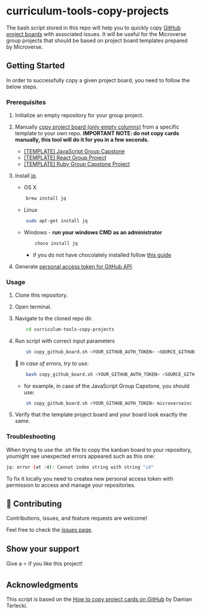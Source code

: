 # curriculum-tools-copy-projects

The bash script stored in this repo will help you to quickly copy [GitHub project boards](https://docs.github.com/en/github/managing-your-work-on-github/about-project-boards) with associated issues.
It will be useful for the Microverse group projects that should be based on project board templates prepared by Microverse.


## Getting Started

In order to successfully copy a given project board, you need to follow the below steps.

### Prerequisites

1. Initialize an empty repository for your group project.

2. Manually [copy project board (only empty columns)](https://docs.github.com/en/github/managing-your-work-on-github/copying-a-project-board) from a specific template to your own repo. **IMPORTANT NOTE: do not copy cards manually, this tool will do it for you in a few seconds.**
    - [[TEMPLATE] JavaScript Group Capstone](https://github.com/microverseinc/curriculum-javascript/projects/1)
    - [[TEMPLATE] React Group Project](https://github.com/microverseinc/curriculum-react-redux/projects/1)
    - [[TEMPLATE] Ruby Group Capstone Project](https://github.com/microverseinc/curriculum-ruby/projects/1)

3. Install [jq](https://stedolan.github.io/jq/download/).
    - OS X
    ``` bash
        brew install jq
    ```
     - Linux
    ``` bash
        sudo apt-get install jq
    ```
     - Windows - **run your windows CMD as an administrator**
          ``` bash
              choco install jq
          ```
          - if you do not have chocolately installed follow [this guide](https://www.liquidweb.com/kb/how-to-install-chocolatey-on-windows/)

4. Generate [personal access token for GitHub API](https://github.com/settings/tokens/new?scopes=repo).

### Usage

1. Clone this repository.
2. Open terminal.
3. Navigate to the cloned repo dir.
     ``` bash
         cd curriculum-tools-copy-projects
     ```
4. Run script with correct input parameters
     ``` bash
         sh copy_github_board.sh <YOUR_GITHUB_AUTH_TOKEN> <SOURCE_GITHUB_USERNAME> <SOURCE_REPO_NAME> <YOUR_GITHUB_USERNAME> <YOUR_GROUP_PROJECT_REPO_NAME> 
     ```
     
     🐛 _In case of errors, try to use:_
     ``` bash
         bash copy_github_board.sh <YOUR_GITHUB_AUTH_TOKEN> <SOURCE_GITHUB_USERNAME> <SOURCE_REPO_NAME> <YOUR_GITHUB_USERNAME> <YOUR_GROUP_PROJECT_REPO_NAME> 
     ```
     
    - for example, in case of the JavaScript Group Capstone, you should use:

     ``` bash
         sh copy_github_board.sh <YOUR_GITHUB_AUTH_TOKEN> microverseinc curriculum-javascript <YOUR_GITHUB_USERNAME> <YOUR_GROUP_PROJECT_REPO_NAME> 
     ```
5. Verify that the template project board and your board look exactly the same.

### Troubleshooting

When trying to use the .sh file to copy the kanban board to your repository, youmight see unexpected errors appeared such as this one:

```bash
jq: error (at :4): Cannot index string with string "id"
```

To fix it locally you need to createa new personal access token with permission to access and manage your repositories.


## 🤝 Contributing

Contributions, issues, and feature requests are welcome!

Feel free to check the [issues page](../../issues/).

## Show your support

Give a ⭐️ if you like this project!

## Acknowledgments

This script is based on the [How to copy project cards on GitHub](https://blog.termian.dev/posts/project-cards-copy-github/) by Damian Terlecki.
